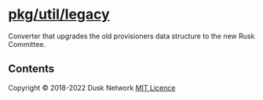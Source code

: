 # [pkg/util/legacy](./pkg/util/legacy)

Converter that upgrades the old provisioners data structure to the new Rusk
Committee.

<!-- ToC start -->
##  Contents

<!-- ToC end -->

Copyright © 2018-2022 Dusk Network
[MIT Licence](https://github.com/dusk-network/dusk-blockchain/blob/master/LICENSE)
